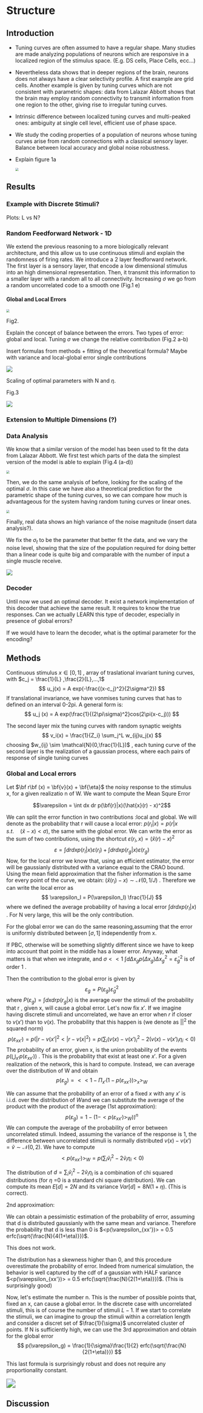 # Structure

## Introduction

- Tuning curves are often assumed to have a regular shape. Many studies are made analyzing populations of neurons which are responsive in a localized region of the stimulus space. (E.g. DS cells, Place Cells, ecc...)

- Nevertheless data shows that in deeper regions of the brain, neurons does not always have a clear selectivity profile. A first example are grid cells. Another example is given by tuning curves which are not consistent with parametric shapes: data from Lalazar Abbott shows that the brain may employ random connectivity to transmit information from one region to the other, giving rise to irregular tuning curves.

- Intrinsic difference between localized tuning curves and multi-peaked ones: ambiguity at single cell level, efficient use of phase space.

- We study the coding properties of a population of neurons whose tuning curves arise from random connections with a classical sensory layer. Balance between local accuracy and global noise robustness.

- Explain figure 1a

  <img src="/home/simone/Documents/Neuroscience/Plots/figure1.svg" style="zoom:50%;" />

## Results

### Example with Discrete Stimuli? 

Plots: L vs N?

### Random Feedforward Network - 1D

We extend the previous reasoning to a more biologically relevant architecture, and this allow us to use continuous stimuli and explain the randomness of firing rates. We introduce a 2 layer feedforward network.
The first layer is a sensory layer, that encode a low dimensional stimulus into an high dimensional representation. Then, it transmit this information to a smaller layer with a random all to all connectivity. 
Increasing $\sigma$ we go from a random uncorrelated code to a smooth one (Fig.1 e)

#### Global and Local Errors

<img src="/home/simone/Documents/Neuroscience/Random_coding/plots/paper_figures/figure2b.svg" style="zoom:50%;" />

Fig2.

Explain the concept of balance between the errors. Two types of error: global and local. Tuning $\sigma$ we change the relative contribution (Fig.2 a-b)

Insert formulas from methods + fitting of the theoretical formula? Maybe with variance and local-global error single contributions

<img src="/home/simone/Documents/Neuroscience/Random_coding/notebooks/summary_fit.png"  />



Scaling of optimal parameters with N and $\eta$.

Fig.3

![](/home/simone/Documents/Neuroscience/Plots/figure2.svg)

### Extension to Multiple Dimensions (?)



### Data Analysis

We know that a similar version of the model has been used to fit the data from Lalazar Abbott. We first test which parts of the data the simplest version of the model is able to explain (Fig.4 (a-d))

<img src="/home/simone/Documents/Neuroscience/Plots/figure4.svg" style="zoom:50%;" />

Then, we do the same analysis of before, looking for the scaling of the optimal $\sigma$. In this case we have also a theoretical prediction for the parametric shape of the tuning curves, so we can compare how much is advantageous for the system having random tuning curves or linear ones.

<img src="/home/simone/Documents/Neuroscience/Plots/figure3.svg" style="zoom:50%;" />

Finally, real data shows an high variance of the noise magnitude (insert data analysis?).

We fix the $\sigma_t$ to be the parameter that better fit the data, and we vary the noise level, showing that the size of the population required for doing better than a linear code is quite big and comparable with the number of input a single muscle receive.

![](/home/simone/Documents/Neuroscience/Plots/figure5.svg)



### Decoder

Until now we used an optimal decoder. It exist a network implementation of this decoder that achieve the same result. It requires to know the true responses. Can we actually LEARN this type of decoder, especially in  presence of global errors?

If we would have to learn the decoder, what is the optimal parameter for the encoding?

### 





## Methods

Continuous stimulus $x \in [0,1]$   , array of traslational invariant tuning curves, with $c_j = \frac{1}{L} ,\frac{2}{L},...,1$    
$$
u_j(x) = A exp(-\frac{(x-c_j)^2}{2\sigma^2})
$$
If translational invariance, we have vonmises tuning curves that has to defined on an interval 0-2pi.  A general form is:
$$
u_j (x) = A exp(\frac{1}{(2\pi\sigma)^2}cos(2\pi(x-c_j)))
$$


The second layer mix the tuning curves with random synaptic weights 
$$
v_i(x) = \frac{1}{Z_i} \sum_j^L w_{ij}u_j(x)
$$
choosing $w_{ij} \sim \mathcal{N}(0,\frac{1}{L})$ , each tuning curve of the second layer is the realization of a gaussian process, where each pairs of response of single tuning curves

### Global and Local errors

Let $\bf r\bf (x) = \bf{v}(x) + \bf{\eta}$  the noisy response to the stimulus x, for a given realizatio n of W. We want to compute the Mean Squre Error

$$\varepsilon = \int dx dr p(\bf{r}|x)(\hat{x}(r) - x)^2$$ 


We can split the error function in two contributions :local and global. We will denote as  the probability that r will cause a local error: $p(r_l|x ) = p(r|x \qquad s.t. \quad  (\hat{x}-x) <\sigma)$, the same with the global error. We can write the error as the sum of two contributions, using the shortcut $\varepsilon(r_l,x) = (\hat{x}(r)-x)^2$
$$
\varepsilon = \int dr dx p(r_l|x) \varepsilon(r_l) + \int dr dx p(r_g|x) \varepsilon(r_g)
$$
Now, for the local error we know that, using an efficient estimator, the error will be gaussianly distributed with a variance equal to the CRAO bound. Using the mean field approximation that the fisher information is the same for every point of the curve, we obtain: $(\hat{x}(r_l) - x) \sim \mathcal{N}(0,1/J)$ . Therefore we can write the local error as 
$$
\varepsilon_l = P(\varepsilon_l) \frac{1}{J}
$$
where we defined the average probability of having a local error $\int drdx p(r_l|x)$ . For N very large, this will be the only contribution.

For the global error we can do the same reasoning,assuming that the error is uniformly distributed between $[\sigma,1]$ independently from x.

 If PBC, otherwise will be something slightly different since  we have to keep into account that point in the middle has a lower error. Anyway, what matters is that when we integrate, and $\sigma <<1$ $\int d \Delta x_g  p(\Delta x_g)\Delta x_g ^2 = \bar{\varepsilon}_g^2$ is of order 1 .

Then the contribution to the global error is given by
$$
\varepsilon_g = P(\varepsilon_g) \bar{\varepsilon}_g^2
$$
where  $P(\varepsilon_g) = \int dx dr p(r_g|x)$ is the average over the stimuli of the probability that r , given x, will cause a global error. Let's now fix $x'$.  If we imagine having discrete stimuli and uncorrelated, we have an error when $r$ if closer to $v(x')$ than to $v(x)$. The probability that this happen is (we denote as $||^2$ the squared norm)
$$
p(\varepsilon_{xx'}) = p(|r-v(x'|^2 < |r-v(x|^2) = p(\sum_i (v(x)-v(x')_i^2  -2(v(x)-v(x')_i\eta_i <0)
$$
The probability of an error, given x, is the union probability of the events $p(\bigcup_{x'} p(\varepsilon_{xx'}))$ .  This is the probability that exist at least one $x'$. For a given realization of the network, this is hard to compute. Instead, we can average over the distribution of W and obtain 
$$
p(\varepsilon_g) = <<1 - \Pi_{x'} (1-p(\varepsilon_{xx'}))>_x>_W
$$


We can assume that the probability of an error  of a fixed $x$ with any $x'$ is i.i.d. over the distribution of $W$and we can substitute the average of the product with the product of the average (1st approximation):
$$
p(\varepsilon_g) = 1 - (1-<p(\varepsilon_{xx'})>_{W}))^n
$$
We can compute the average of the probability of error between uncorrelated stimuli. Indeed, assuming the variance of the response is 1, the difference between uncorrelated stimuli is normally distributed $v(x)-v(x') = \tilde{v} \sim \mathcal{N}(0,2)$. We have to compute
$$
<p(\varepsilon_{xx'})>_{W} = p(\sum_i \tilde{v}_i^2 - 2\tilde{v}_i\eta_i<0)
$$


The distribution of $d = \sum_i{\tilde{v}_i^2 - 2\tilde{v}_i\eta_i}$ is a combination of chi squared distributions (for $\eta$ =0 is a standard chi square distribution). We can compute its mean $E[d] = 2N$ and its variance $Var[d] = 8N(1+\eta)$.  (This is correct).

2nd approximation:

 We can obtain a pessimistic estimation of the probability of error, assuming that d is distributed gaussianly with the same mean and variance.
Therefore the probability that d is less than 0 is $<p(\varepsilon_{xx'})> = 0.5 erfc(\sqrt{\frac{N}{4(1+\eta)}})$. 

This does not work.

 The distribution has a skewness higher than 0, and this procedure overestimate the probability of error. Indeed from numerical simulation, the behavior is well captured by the cdf of a gaussian with HALF variance $<p(\varepsilon_{xx'})> = 0.5 erfc(\sqrt{\frac{N}{2(1+\eta)}})$. (This is surprisingly good)

Now, let's estimate the number n. This is the number of possible points that, fixed an x, can cause a global error. In the discrete case with uncorrelated stimuli, this is of course the number of stimuli $L-1$. If we start to correlate the stimuli, we can imagine to group the stimuli within a correlation length and consider a discret set of $\frac{1}{\sigma}$ uncorrelated cluster of points. If N is sufficiently high, we can use the 3rd approximation and obtain for the global error
$$
p(\varepsilon_g) = \frac{1}{\sigma}\frac{1}{2} erfc(\sqrt{\frac{N}{2(1+\eta)}})
$$


This last formula is surprisingly robust and does not require any proportionality constant.

<img src="/home/simone/Documents/Neuroscience/Random_coding/notebooks/summary_fit.png" style="zoom:150%;" />

## Discussion